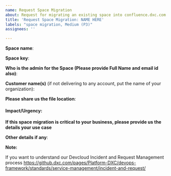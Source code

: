 ```yaml
---
name: Request Space Migration
about: Request for migrating an existing space into confluence.dxc.com
title: 'Request Space Migration: NAME HERE'
labels: "space migration, Medium (P3)"
assignees: ''

---
```


**Space name**:

**Space key**:

**Who is the admin for the Space (Please provide Full Name and email id also)**:  

**Customer name(s)** (if not delivering to any account, put the name of your organization): 

**Please share us the file location**: 

#### Impact/Urgency:

**If this space migration is critical to your business, please provide us the details your use case**


**Other details if any**:

**Note:**

If you want to understand our Devcloud Incident and Request Management process https://github.dxc.com/pages/Platform-DXC/devops-framework/standards/service-management/incident-and-request/
